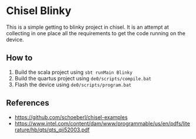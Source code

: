 # Chisel Blinky

This is a simple getting to blinky project in chisel. It is an attempt at collecting in one place all the requirements to get the code running on the device.

## How to

1. Build the scala project using `sbt runMain Blinky`
2. Build the quartus project using `de0/scripts/compile.bat`
3. Flash the device using `de0/scripts/program.bat`


## References

* https://github.com/schoeberl/chisel-examples
* https://www.intel.com/content/dam/www/programmable/us/en/pdfs/literature/hb/qts/qts_qii52003.pdf